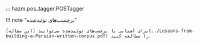 ::: hazm.pos_tagger.POSTagger

!!! note "برچسب‌های تولیدشده"

    برای آشنایی با برچسب‌های تولیدشده می‌توانید [این مقاله](../Lessons-from-building-a-Persian-written-corpus.pdf) را مطالعه کنید.

